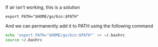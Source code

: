 If air isn't working, this is a solution

`export PATH="$HOME/go/bin:$PATH"`

And we can permanently add it to PATH using the following command

```bash
echo 'export PATH="$HOME/go/bin:$PATH"' >> ~/.bashrc
source ~/.bashrc
```
